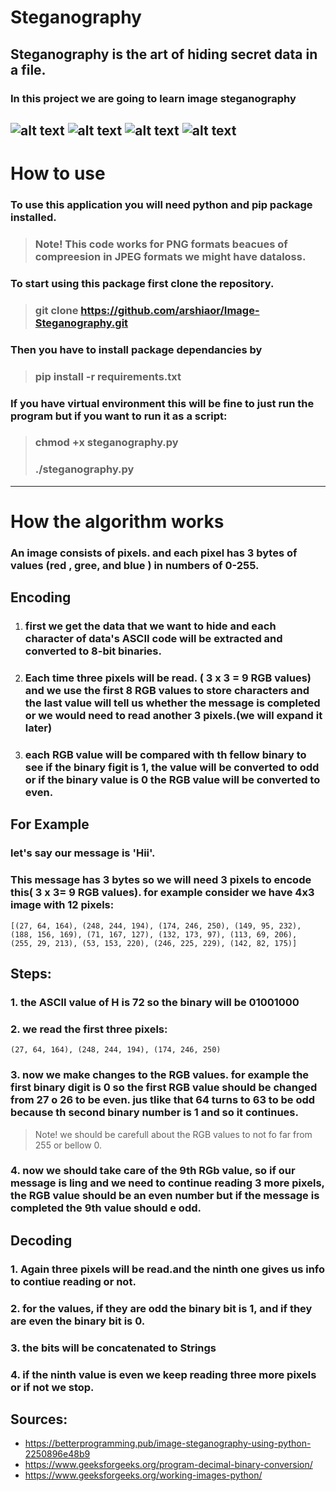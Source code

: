 # Steganography
## Steganography is the art of hiding secret data in a file.
### In this project we are going to learn image steganography
![alt text](https://img.shields.io/badge/-Python-green)
![alt text](https://img.shields.io/badge/-Steganography-blue)
![alt text](https://img.shields.io/badge/-Security-yellow)
![alt text](https://img.shields.io/badge/-Image%20Proccessing-orange)
---
# How to use 
### To use this application you will  need python and pip package installed.
> ### Note! This code works for PNG formats beacues of compreesion in JPEG formats we might have dataloss.

### To start using this package first clone the repository.
> ### git clone https://github.com/arshiaor/Image-Steganography.git

### Then you have to install package dependancies by 
> ### pip install -r requirements.txt

### If you have virtual environment this will be fine to just run the program but if you want to run it as a script: 
> ### chmod +x steganography.py
> ### ./steganography.py 
---
# How the algorithm works

### An image consists of pixels. and each pixel has 3 bytes of values (red , gree, and blue ) in numbers of 0-255.

## Encoding
1. ### first we get the data that we want to hide and each character of data's ASCII code will be extracted and converted to 8-bit binaries.
2. ### Each time three pixels will be read. ( 3 x 3 = 9 RGB values) and we use the first 8 RGB values to store characters and the last value will tell us whether the message is completed or we would need to read another 3 pixels.(we will expand it later)
3. ### each RGB value will be compared with th fellow binary to see if the binary figit is 1, the value will be converted to odd or if the binary value is 0 the RGB value will be converted to even.

## For Example
### let's say our message is 'Hii'. <br >
### This message has 3 bytes so we will need 3 pixels to encode this( 3 x 3= 9 RGB values). for example consider we have 4x3 image with 12 pixels:
```
[(27, 64, 164), (248, 244, 194), (174, 246, 250), (149, 95, 232),
(188, 156, 169), (71, 167, 127), (132, 173, 97), (113, 69, 206),
(255, 29, 213), (53, 153, 220), (246, 225, 229), (142, 82, 175)]
```
## Steps:
### 1. the ASCII value of H is 72 so the binary will be 01001000
### 2. we read the first three pixels:
```
(27, 64, 164), (248, 244, 194), (174, 246, 250)
```
### 3. now we make changes to the RGB values. for example the first binary digit is 0 so the first RGB value should be changed from 27 o 26 to be even. jus tlike that 64 turns to 63 to be odd because th second binary number is 1 and so it continues.
> Note! we should be carefull about the RGB values to not fo far from 255 or bellow 0. 

### 4. now we should take care of the 9th RGb value, so if our message is ling and we need to continue reading 3 more pixels, the RGB value should be an even number but if the message is completed the 9th value should e odd.

## Decoding
### 1. Again three pixels will be read.and the ninth one gives us info to contiue reading or not.
### 2. for the values, if they are odd the binary bit is 1, and if they are even the binary bit is 0.
### 3. the bits will be concatenated to Strings 
### 4. if the ninth value is even we keep reading three more pixels or if not we stop.
## Sources: 
- https://betterprogramming.pub/image-steganography-using-python-2250896e48b9 <br>
- https://www.geeksforgeeks.org/program-decimal-binary-conversion/ <br>
- https://www.geeksforgeeks.org/working-images-python/ <br>
